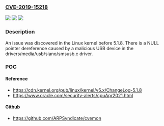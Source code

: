 ### [CVE-2019-15218](https://cve.mitre.org/cgi-bin/cvename.cgi?name=CVE-2019-15218)
![](https://img.shields.io/static/v1?label=Product&message=n%2Fa&color=blue)
![](https://img.shields.io/static/v1?label=Version&message=n%2Fa&color=blue)
![](https://img.shields.io/static/v1?label=Vulnerability&message=n%2Fa&color=brighgreen)

### Description

An issue was discovered in the Linux kernel before 5.1.8. There is a NULL pointer dereference caused by a malicious USB device in the drivers/media/usb/siano/smsusb.c driver.

### POC

#### Reference
- https://cdn.kernel.org/pub/linux/kernel/v5.x/ChangeLog-5.1.8
- https://www.oracle.com/security-alerts/cpuApr2021.html

#### Github
- https://github.com/ARPSyndicate/cvemon

